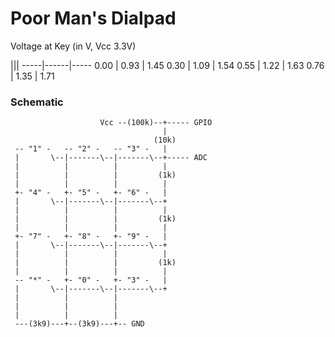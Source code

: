 # Poor Man's Dialpad


Voltage at Key (in V, Vcc 3.3V)

 |||
-----|------|-----
0.00 | 0.93 | 1.45
0.30 | 1.09 | 1.54
0.55 | 1.22 | 1.63
0.76 | 1.35 | 1.71


### Schematic

```
                    Vcc --(100k)--+----- GPIO
                                  |
                                (10k)
 -- "1" -   -- "2" -   -- "3" -   |
 |       \--|-------\--|-------\--+----- ADC
 |          |          |          |
 |          |          |         (1k)
 |          |          |          |
 +- "4" -   +- "5" -   +- "6" -   |
 |       \--|-------\--|-------\--+
 |          |          |          |
 |          |          |         (1k)
 |          |          |          |
 +- "7" -   +- "8" -   +- "9" -   |
 |       \--|-------\--|-------\--+
 |          |          |          |
 |          |          |         (1k)
 |          |          |          |
 -- "*" -   +- "0" -   +- "3" -   |
 |       \--|-------\--|-------\--+
 |          |          |
 |          |          |
 |          |          |
 ---(3k9)---+--(3k9)---+-- GND
```
